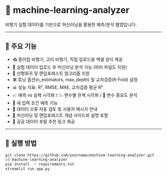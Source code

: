 # 🤖 machine-learning-analyzer

비행기 실험 데이터를 기반으로 머신러닝을 활용한 예측/분석 웹앱입니다.

---

## 🧩 주요 기능

- 📥 종이컵 비행기, 고리 비행기, 직접 업로드용 엑셀 양식 제공
- 📂 실험 데이터 업로드 후 머신러닝 분석 가능 (여러 파일도 지원)
- 🧠 선형회귀 및 랜덤포레스트 알고리즘 지원
- 🛠 튜닝 옵션(n_estimators, max_depth) 및 교차검증(K-Fold) 설정
- 📊 성능 지표: R², RMSE, MAE, 교차검증 평균 R²
- 📈 예측 vs 실제 시각화 / 📉 변수별 관계 시각화 / 📌 변수 중요도 분석
- 🧪 새 입력 조건 예측 기능
- 🚨 데이터 오류 자동 검토 및 사용자 메시지 안내
- 📘 머신러닝 및 랜덤포레스트 개념 사이드바 설명 포함
- 🔗 공공 데이터 포털 추천 링크 제공

---

## 🚀 실행 방법

```bash
git clone https://github.com/yourname/machine-learning-analyzer.git
cd machine-learning-analyzer
pip install -r requirements.txt
streamlit run app.py
